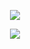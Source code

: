 <p align="center"> <img src="https://i.imgur.com/QbTkVJH.png">
<p align="center"> <img src="https://64.media.tumblr.com/48bc8e5723703fb2e8b754ee600dc941/cc5daadfc2301963-d3/s2048x3072/10d2faca3f3d84b547a30e1e6e084e6abc1b4a6a.pnj">
